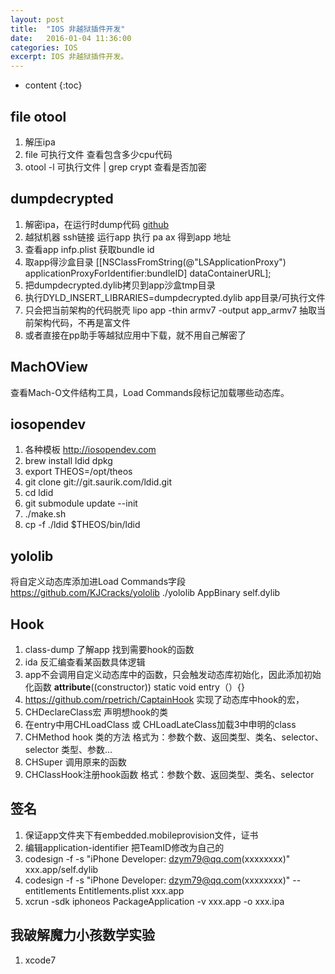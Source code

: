 ```yaml
---
layout: post
title:  "IOS 非越狱插件开发"
date:   2016-01-04 11:36:00
categories: IOS
excerpt: IOS 非越狱插件开发。
---
```


* content
{:toc}

## file otool
1. 解压ipa
2. file 可执行文件 查看包含多少cpu代码
3. otool -l 可执行文件 | grep crypt 查看是否加密

## dumpdecrypted
1. 解密ipa，在运行时dump代码 [github](https://github.com/stefanesser/dumpdecrypted)
2. 越狱机器 ssh链接 运行app 执行 pa ax 得到app 地址
3. 查看app infp.plist 获取bundle id
4. 取app得沙盒目录 [[NSClassFromString(@"LSApplicationProxy") applicationProxyForIdentifier:bundleID] dataContainerURL];
5. 把dumpdecrypted.dylib拷贝到app沙盒tmp目录
6. 执行DYLD_INSERT_LIBRARIES=dumpdecrypted.dylib app目录/可执行文件
7. 只会把当前架构的代码脱壳 lipo app -thin armv7 -output app_armv7 抽取当前架构代码，不再是富文件
8. 或者直接在pp助手等越狱应用中下载，就不用自己解密了

## MachOView
查看Mach-O文件结构工具，Load Commands段标记加载哪些动态库。

## iosopendev
1. 各种模板 http://iosopendev.com
2. brew install ldid dpkg
3. export THEOS=/opt/theos
4.  git clone git://git.saurik.com/ldid.git
5. cd ldid
6. git submodule update --init
7. ./make.sh
8. cp -f ./ldid $THEOS/bin/ldid

## yololib
将自定义动态库添加进Load Commands字段
https://github.com/KJCracks/yololib
./yololib AppBinary self.dylib

## Hook
1. class-dump 了解app 找到需要hook的函数
2. ida 反汇编查看某函数具体逻辑
3. app不会调用自定义动态库中的函数，只会触发动态库初始化，因此添加初始化函数 __attribute__((constructor)) static void entry（）{}
4. https://github.com/rpetrich/CaptainHook 实现了动态库中hook的宏，
5. CHDeclareClass宏 声明想hook的类
6. 在entry中用CHLoadClass 或 CHLoadLateClass加载3中申明的class
7. CHMethod hook 类的方法 格式为：参数个数、返回类型、类名、selector、selector 类型、参数...
8. CHSuper 调用原来的函数
9. CHClassHook注册hook函数 格式：参数个数、返回类型、类名、selector

## 签名
1. 保证app文件夹下有embedded.mobileprovision文件，证书
2. 编辑application-identifier 把TeamID修改为自己的
3. codesign -f -s "iPhone Developer: dzym79@qq.com(xxxxxxxx)" xxx.app/self.dylib
4. codesign -f -s "iPhone Developer: dzym79@qq.com(xxxxxxxx)" --entitlements Entitlements.plist xxx.app
5. xcrun -sdk iphoneos PackageApplication -v xxx.app -o xxx.ipa

## 我破解魔力小孩数学实验
1. xcode7

